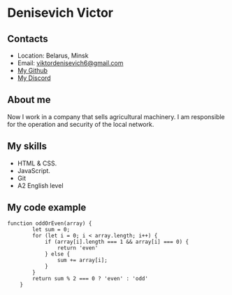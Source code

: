 # Denisevich Victor
## **Contacts**
+ Location: Belarus, Minsk
+ Email: viktordenisevich6@gmail.com
+ [My Github](https://github.com/Viktor1504)
+ [My Discord](https://discordapp.com/users/Victor1504#5909/)
## About me
Now I work in a company that sells agricultural machinery. I am responsible for the operation and security of the local network.
## My skills
+ HTML & CSS.
+ JavaScript.
+ Git
+ A2 English level

## My code example
```
function oddOrEven(array) {
        let sum = 0;
        for (let i = 0; i < array.length; i++) {
            if (array[i].length === 1 && array[i] === 0) {
                return 'even'
            } else {
                sum += array[i];
            }
        }
        return sum % 2 === 0 ? 'even' : 'odd'
    }
```